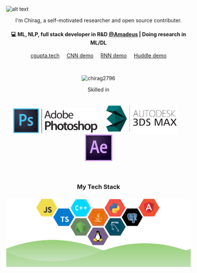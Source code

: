 ![alt text](https://github.com/chirag2796/chirag2796/blob/main/github-banner.gif?raw=true)
<p align="center">
I'm Chirag, a self-motivated researcher and open source contributer.
</p>

<h4 align="center">
💻 ML, NLP, full stack developer in R&D <a href="https://amadeus.com/en">@Amadeus</a> | Doing research in ML/DL
</h4>
<p  align="center">
<a href="http://cgupta.tech/">cgupta.tech</a>
<span>&nbsp;&nbsp;&nbsp;</span>
<a href="http://cgupta.tech/quickdraw.html">CNN demo</a>
<span>&nbsp;&nbsp;&nbsp;</span>
<a href="http://cgupta.tech/RnnTextGenerator.html">RNN demo</a>
<span>&nbsp;&nbsp;&nbsp;</span>
<a href="http://devchirag2796.pythonanywhere.com/">Huddle demo</a>
</p>
<br>
<p align="center"> <img src="https://github-readme-stats.vercel.app/api?username=chirag2796&show_icons=true" alt="chirag2796" width=500 /> </p>


<p align="center">Skilled in</span>
<br>
<br>
<div align="center">
<img src="ps-logo.png" width=230>
&nbsp;&nbsp;&nbsp;
<img src="3ds-logo.png" width=200>
&nbsp;&nbsp;&nbsp;
<img src="ae-logo.png" width=75>
</div>

<br/>
<br/>
<h3 align="center">
My Tech Stack
</h3>

<h3 align="center">

![alt text](https://github.com/chirag2796/chirag2796/blob/main/tech-stack.jpg?raw=true)
</h3>
